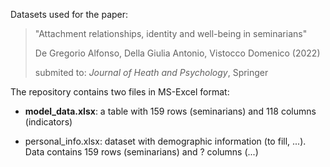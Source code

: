 Datasets used for the paper: 

> "Attachment relationships, identity and well-being in seminarians"
> 
> De Gregorio Alfonso, Della Giulia Antonio, Vistocco Domenico (2022)
> 
> submited to: _Journal of Heath and Psychology_, Springer

The repository contains two files in MS-Excel format:

- **model_data.xlsx**: a table with 159 rows (seminarians) and 118 columns (indicators)
    
- personal_info.xlsx: dataset with demographic information (to fill, ...). Data contains 159 rows (seminarians) and ? columns (...)
